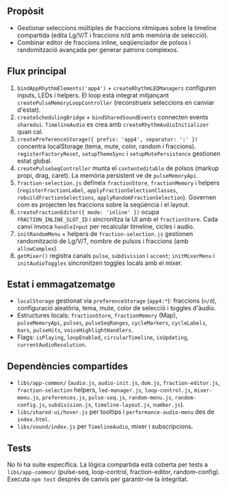 ## Propòsit
- Gestionar seleccions múltiples de fraccions rítmiques sobre la timeline
  compartida (edita Lg/V/T i fraccions n/d amb memòria de selecció).
- Combinar editor de fraccions inline, seqüenciador de polsos i randomització
  avançada per generar patrons complexos.

## Flux principal
1. `bindAppRhythmElements('app4')` + `createRhythmLEDManagers` configuren inputs,
   LEDs i helpers. El loop està integrat mitjançant
   `createPulseMemoryLoopController` (reconstrueix seleccions en canviar d'estat).
2. `createSchedulingBridge` + `bindSharedSoundEvents` connecten events `sharedui`.
   `TimelineAudio` es crea amb `createRhythmAudioInitializer` quan cal.
3. `createPreferenceStorage({ prefix: 'app4', separator: ':' })` concentra
   localStorage (tema, mute, color, random i fraccions). `registerFactoryReset`,
   `setupThemeSync` i `setupMutePersistence` gestionen estat global.
4. `createPulseSeqController` munta el `contenteditable` de polsos (markup propi,
   drag, caret). La memòria persistent ve de `pulseMemoryApi`.
5. `fraction-selection.js` defineix `fractionStore`, `fractionMemory` i helpers
   (`registerFractionLabel`, `applyFractionSelectionClasses`,
   `rebuildFractionSelections`, `applyRandomFractionSelection`). Governen com es
   projecten les fraccions sobre la seqüència i el layout.
6. `createFractionEditor({ mode: 'inline' })` ocupa `FRACTION_INLINE_SLOT_ID` i
   sincronitza la UI amb el `fractionStore`. Cada canvi invoca `handleInput` per
   recalcular timeline, cicles i audio.
7. `initRandomMenu` + helpers de `fraction-selection.js` gestionen randomització de
   Lg/V/T, nombre de pulsos i fraccions (amb `allowComplex`).
8. `getMixer()` registra canals `pulse`, `subdivision` i `accent`; `initMixerMenu`
   i `initAudioToggles` sincronitzen toggles locals amb el mixer.

## Estat i emmagatzematge
- `localStorage` gestionat via `preferenceStorage` (`app4:*`): fraccions (`n/d`),
  configuració aleatòria, tema, mute, color de selecció i toggles d'àudio.
- Estructures locals: `fractionStore`, `fractionMemory` (Map), `pulseMemoryApi`,
  `pulses`, `pulseSeqRanges`, `cycleMarkers`, `cycleLabels`, `bars`,
  `pulseHits`, `voiceHighlightHandlers`.
- Flags: `isPlaying`, `loopEnabled`, `circularTimeline`, `isUpdating`,
  `currentAudioResolution`.

## Dependències compartides
- `libs/app-common/` (`audio.js`, `audio-init.js`, `dom.js`, `fraction-editor.js`,
  `fraction-selection` helpers, `led-manager.js`, `loop-control.js`,
  `mixer-menu.js`, `preferences.js`, `pulse-seq.js`, `random-menu.js`,
  `random-config.js`, `subdivision.js`, `timeline-layout.js`, `number.js`).
- `libs/shared-ui/hover.js` per tooltips i `performance-audio-menu` des de
  `index.html`.
- `libs/sound/index.js` per `TimelineAudio`, mixer i subscripcions.

## Tests
No hi ha suite específica. La lògica compartida està coberta per tests a
`libs/app-common/` (pulse-seq, loop-control, fraction-editor, random-config).
Executa `npm test` després de canvis per garantir-ne la integritat.
